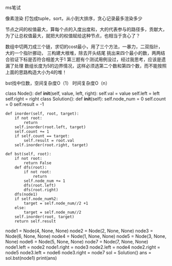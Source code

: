 ms笔试

像素渲染 打包成tuple，sort，从小到大排序，贪心记录最多渲染多少

节点之间的权值最大，算每个点的入度出度和，大的代表参与的路径多，贡献大，为了让总权值最大，就把大的权值赋给这种节点，也相当于贪心了？

数组中切两刀成三个链，求切的cost最小，用了三个方法，一暴力，二双指针，大的一个指针挪动， 三构建大根堆，除去开头结尾 挑出来四个最小的数，两两结合验证下标是否符合相差大于1
第三题有个测试用例没过，经过我思考，应该是遗漏了处理 数组长度为5的边界情况，这样必须选第二个数和第四个数，而不能按照上面的思路构造大小为4的堆！

bst找中位数，空间复杂度O（1） 时间复杂度O（n）

class Node():
    def __init__(self, value, left, right):
        self.val = value
        self.left = left
        self.right = right
class Solution():
    def __init__(self):
        self.node_num = 0
        self.count = 0
        self.result = -1

    def inorder(self, root, target):
        if not root:
            return
        self.inorder(root.left, target)
        self.count += 1
        if self.count == target:
            self.result = root.val
        self.inorder(root.right, target)

    def bst(self, root):
        if not root:
            return False
        def dfs(root):
            if not root:
                return
            self.node_num += 1
            dfs(root.left)
            dfs(root.right)
        dfs(node1)
        if self.node_num%2:
            target = self.node_num//2 +1
        else:
            target = self.node_num//2
        self.inorder(root, target)
        return self.result

node1 = Node(4, None, None)
node2 = Node(2, None, None)
node3 = Node(6, None, None)
node4 = Node(1, None, None)
node5 = Node(3, None, None)
node6 = Node(5, None, None)
node7 = Node(7, None, None)
node1.left = node2
node1.right = node3
node2.left = node4
node2.right = node5
node3.left = node6
node3.right = node7
sol = Solution()
ans = sol.bst(node1)
print(ans)

